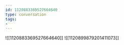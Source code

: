 ```yaml
---
id: 1120883369527664640
type: conversation
tags:
- 
---
```

![[1120883369527664640]]
![[1120899879201411073]]


